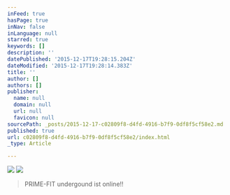 ```yaml
---
inFeed: true
hasPage: true
inNav: false
inLanguage: null
starred: true
keywords: []
description: ''
datePublished: '2015-12-17T19:28:15.204Z'
dateModified: '2015-12-17T19:28:14.383Z'
title: ''
author: []
authors: []
publisher:
  name: null
  domain: null
  url: null
  favicon: null
sourcePath: _posts/2015-12-17-c02809f8-d4fd-4916-b7f9-0df8f5cf58e2.md
published: true
url: c02809f8-d4fd-4916-b7f9-0df8f5cf58e2/index.html
_type: Article

---
```

![](https://the-grid-user-content.s3-us-west-2.amazonaws.com/fe302c05-257c-4fbd-9443-45b37e9e9482.png)
![](https://the-grid-user-content.s3-us-west-2.amazonaws.com/7fb9baff-b5e2-475e-878e-defd6be26ca1.JPG)

> PRIME-FIT undergound ist online!!

>